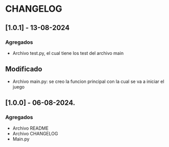 # CHANGELOG

## [1.0.1] - 13-08-2024

### Agregados
- Archivo test.py, el cual tiene los test del archivo main

## Modificado
- Archivo main.py: se creo la funcion principal con la cual se va a iniciar el juego

## [1.0.0] - 06-08-2024.

### Agregados

- Archivo README
- Archivo CHANGELOG
- Main.py